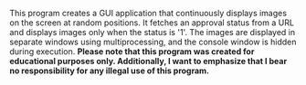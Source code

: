 This program creates a GUI application that continuously displays images on the screen at random positions. 
It fetches an approval status from a URL and displays images only when the status is '1'. 
The images are displayed in separate windows using multiprocessing, and the console window is hidden during execution. 
**Please note that this program was created for educational purposes only. Additionally, I want to emphasize that I bear no responsibility for any illegal use of this program.**
